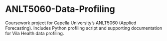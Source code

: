 # ANLT5060-Data-Profiling
Coursework project for Capella University’s ANLT5060 (Applied Forecasting). Includes Python profiling script and supporting documentation for Vila Health data profiling.
